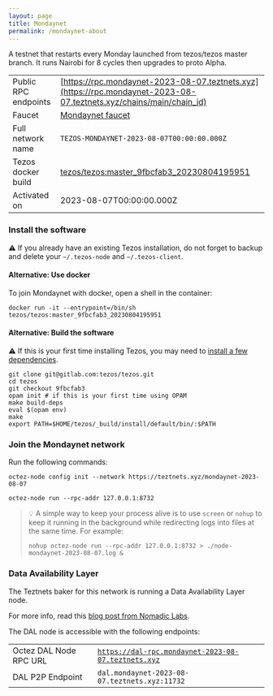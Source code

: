 ```yaml
---
layout: page
title: Mondaynet
permalink: /mondaynet-about
---
```


A testnet that restarts every Monday launched from tezos/tezos master branch. It runs Nairobi for 8 cycles then upgrades to proto Alpha.

| | |
|-------|---------------------|
| Public RPC endpoints | [https://rpc.mondaynet-2023-08-07.teztnets.xyz](https://rpc.mondaynet-2023-08-07.teztnets.xyz/chains/main/chain_id)<br/> |
| Faucet | [Mondaynet faucet](https://faucet.mondaynet-2023-08-07.teztnets.xyz) |
| Full network name | `TEZOS-MONDAYNET-2023-08-07T00:00:00.000Z` |
| Tezos docker build | [tezos/tezos:master_9fbcfab3_20230804195951](https://hub.docker.com/r/tezos/tezos/tags?page=1&ordering=last_updated&name=master_9fbcfab3_20230804195951) |
| Activated on | 2023-08-07T00:00:00.000Z |





### Install the software

⚠️  If you already have an existing Tezos installation, do not forget to backup and delete your `~/.tezos-node` and `~/.tezos-client`.



#### Alternative: Use docker

To join Mondaynet with docker, open a shell in the container:

```
docker run -it --entrypoint=/bin/sh tezos/tezos:master_9fbcfab3_20230804195951
```

#### Alternative: Build the software

⚠️  If this is your first time installing Tezos, you may need to [install a few dependencies](https://tezos.gitlab.io/introduction/howtoget.html#setting-up-the-development-environment-from-scratch).

```
git clone git@gitlab.com:tezos/tezos.git
cd tezos
git checkout 9fbcfab3
opam init # if this is your first time using OPAM
make build-deps
eval $(opam env)
make
export PATH=$HOME/tezos/_build/install/default/bin/:$PATH
```

### Join the Mondaynet network

Run the following commands:

```
octez-node config init --network https://teztnets.xyz/mondaynet-2023-08-07

octez-node run --rpc-addr 127.0.0.1:8732
```

> 💡 A simple way to keep your process alive is to use `screen` or `nohup` to keep it running in the background while redirecting logs into files at the same time. For example:
>
> ```bash=13
> nohup octez-node run --rpc-addr 127.0.0.1:8732 > ./node-mondaynet-2023-08-07.log &
> ```




### Data Availability Layer

The Teztnets baker for this network is running a Data Availability Layer node.

For more info, read this [blog post from Nomadic Labs](https://research-development.nomadic-labs.com/data-availability-layer-tezos.html).

The DAL node is accessible with the following endpoints:

| | |
|-------|---------------------|
| Octez DAL Node RPC URL | [`https://dal-rpc.mondaynet-2023-08-07.teztnets.xyz`](https://dal-rpc.mondaynet-2023-08-07.teztnets.xyz) |
| DAL P2P Endpoint | `dal.mondaynet-2023-08-07.teztnets.xyz:11732` |




